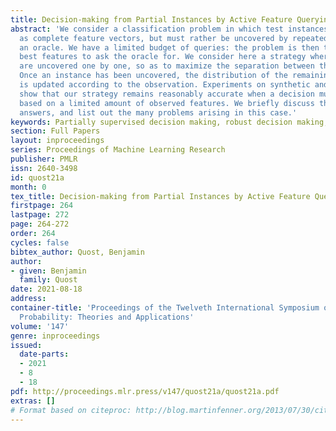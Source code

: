 ```yaml
---
title: Decision-making from Partial Instances by Active Feature Querying
abstract: 'We consider a classification problem in which test instances are not available
  as complete feature vectors, but must rather be uncovered by repeated queries to
  an oracle. We have a limited budget of queries: the problem is then to find the
  best features to ask the oracle for. We consider here a strategy where features
  are uncovered one by one, so as to maximize the separation between the classes.
  Once an instance has been uncovered, the distribution of the remaining instances
  is updated according to the observation. Experiments on synthetic and real data
  show that our strategy remains reasonably accurate when a decision must be made
  based on a limited amount of observed features. We briefly discuss the case of imprecise
  answers, and list out the many problems arising in this case.'
keywords: Partially supervised decision making, robust decision making, active learning
section: Full Papers
layout: inproceedings
series: Proceedings of Machine Learning Research
publisher: PMLR
issn: 2640-3498
id: quost21a
month: 0
tex_title: Decision-making from Partial Instances by Active Feature Querying
firstpage: 264
lastpage: 272
page: 264-272
order: 264
cycles: false
bibtex_author: Quost, Benjamin
author:
- given: Benjamin
  family: Quost
date: 2021-08-18
address:
container-title: 'Proceedings of the Twelveth International Symposium on Imprecise
  Probability: Theories and Applications'
volume: '147'
genre: inproceedings
issued:
  date-parts:
  - 2021
  - 8
  - 18
pdf: http://proceedings.mlr.press/v147/quost21a/quost21a.pdf
extras: []
# Format based on citeproc: http://blog.martinfenner.org/2013/07/30/citeproc-yaml-for-bibliographies/
---
```

